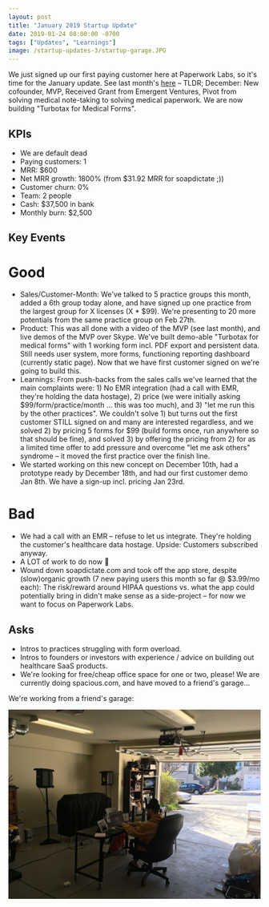 ```yaml
---
layout: post
title: "January 2019 Startup Update"
date: 2019-01-24 08:00:00 -0700
tags: ["Updates", "Learnings"]
image: /startup-updates-3/startup-garage.JPG
---
```


We just signed up our first paying customer here at Paperwork Labs, so it's time for the January update. See last month's [here](https://nikodunk.com/startup-updates-2) – TLDR; December: New cofounder, MVP, Received Grant from Emergent Ventures, Pivot from solving medical note-taking to solving medical paperwork. We are now building "Turbotax for Medical Forms".

## KPIs

- We are default dead
- Paying customers: 1
- MRR: $600
- Net MRR growth: 1800% (from $31.92 MRR for soapdictate ;))
- Customer churn: 0%
- Team: 2 people
- Cash: $37,500 in bank
- Monthly burn: $2,500

## Key Events

# Good

- Sales/Customer-Month: We've talked to 5 practice groups this month, added a 6th group today alone, and have signed up one practice from the largest group for X licenses (X \* $99). We're presenting to 20 more potentials from the same practice group on Feb 27th.
- Product: This was all done with a video of the MVP (see last month), and live demos of the MVP over Skype. We've built demo-able "Turbotax for medical forms" with 1 working form incl. PDF export and persistent data. Still needs user system, more forms, functioning reporting dashboard (currently static page). Now that we have first customer signed on we're going to build this.
- Learnings: From push-backs from the sales calls we've learned that the main complaints were: 1) No EMR integration (had a call with EMR, they're holding the data hostage), 2) price (we were initially asking $99/form/practice/month ... this was too much), and 3) "let me run this by the other practices". We couldn't solve 1) but turns out the first customer STILL signed on and many are interested regardless, and we solved 2) by pricing 5 forms for $99 (build forms once, run anywhere so that should be fine), and solved 3) by offering the pricing from 2) for as a limited time offer to add pressure and overcome "let me ask others" syndrome – it moved the first practice over the finish line.
- We started working on this new concept on December 10th, had a prototype ready by December 18th, and had our first customer demo Jan 8th. We have a sign-up incl. pricing Jan 23rd.

# Bad

- We had a call with an EMR – refuse to let us integrate. They're holding the customer's healthcare data hostage. Upside: Customers subscribed anyway.
- A LOT of work to do now 🚀
- Wound down soapdictate.com and took off the app store, despite (slow)organic growth (7 new paying users this month so far @ $3.99/mo each): The risk/reward around HIPAA questions vs. what the app could potentially bring in didn't make sense as a side-project – for now we want to focus on Paperwork Labs.

## Asks

- Intros to practices struggling with form overload.
- Intros to founders or investors with experience / advice on building out healthcare SaaS products.
- We're looking for free/cheap office space for one or two, please! We are currently doing spacious.com, and have moved to a friend's garage...

We're working from a friend's garage:

![](/assets/startup-updates-3/startup-garage.JPG)

<!-- Our first deal: -->

<!-- ![](/assets/startup-updates-3/startup-first-deal.JPG) -->
